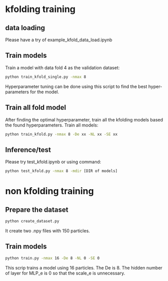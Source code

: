 # kfolding training
## data loading
Please have a try of example_kfold_data_load.ipynb

## Train models
Train a model with data fold 4 as the validation dataset: 
```bash
python train_kfold_single.py -nmax 8 
```
Hyperparameter tuning can be done using this script to find the best hyper-parameters for the model.


## Train all fold model
After finding the optimal hyperparameter, train all the kfolding models based the found hyperparameters. 
Train all models:
```bash
python train_kfold.py -nmax 8 -De xx -NL xx -SE xx
```


## Inference/test

Please try test_kfold.ipynb
or using command:
```bash
python test_kfold.py -nmax 8 -mdir [DIR of models]
```


# non kfolding training

## Prepare the dataset
```bash
python create_dataset.py
```
It create two .npy files with 150 particles. 

## Train models
```bash
python train.py -nmax 16 -De 8 -NL 0 -SE 0
```
This scrip trains a model using 16 particles. The De is 8. The hidden number of layer for MLP_e is 0 so that the scale_e is unnecessary. 



 
